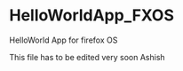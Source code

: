 HelloWorldApp_FXOS
==================

HelloWorld App for firefox OS

This file has to be edited very soon Ashish
